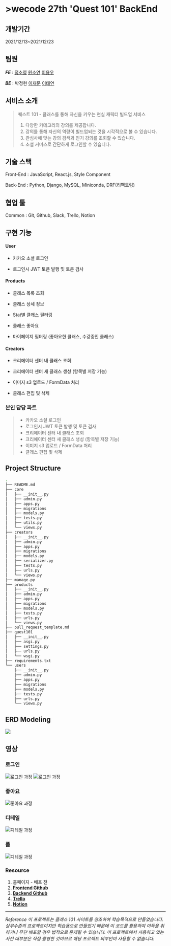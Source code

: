 # >wecode 27th 'Quest 101' BackEnd
 
## 개발기간 
2021/12/13~2021/12/23


## 팀원
 
**_FE_** : [정소영](https://github.com/sozeroJung) [원소연](https://github.com/dnjstd) [이용우](https://github.com/moolbum)




**_BE_** : 박정현 [이재문](https://github.com/jaemoon406) [이태연](https://github.com/whytili89)




 
## 서비스 소개
 
> 퀘스트 101 - 클래스를 통해 자신을 키우는 현실 캐릭터 빌드업 서비스 
> 1. 다양한 카테고리의 강의를 제공합니다.
> 2. 강의를 통해 자신의 역량이 빌드업되는 것을 시각적으로 볼 수 있습니다.
> 3. 관심사에 맞는 강의 검색과 인기 강의를 조회할 수 있습니다.
> 4. 소셜 커머스로 간단하게 로그인할 수 있습니다.
 


## 기술 스택
 
Front-End : JavaScript, React.js, Style Component


 
Back-End : Python, Django, MySQL, Miniconda, DRF(리팩토링)


 
## 협업 툴
Common : Git, Github, Slack, Trello, Notion



## 구현 기능



#### User



* 카카오 소셜 로그인



* 로그인시 JWT 토큰 발행 및 토큰 검사


 
 
#### Products



* 클래스 목록 조회

* 클래스 상세 정보

* Stat별 클래스 필터링

* 클래스 좋아요

* 마이페이지 필터링 (좋아요한 클래스, 수강중인 클래스)




#### Creators


* 크리에이터 센터 내 클래스 조회



* 크리에이터 센터 새 클래스 생성 (항목별 저장 기능)



* 이미지 s3 업로드 / FormData 처리



* 클래스 편집 및 삭제




### 본인 담당 파트
> - 카카오 소셜 로그인
> - 로그인시 JWT 토큰 발행 및 토큰 검사
> - 크리에이터 센터 내 클래스 조회
> - 크리에이터 센터 새 클래스 생성 (항목별 저장 기능)
> - 이미지 s3 업로드 / FormData 처리
> - 클래스 편집 및 삭제




## Project Structure
```bash
.
├── README.md
├── core
│   ├── __init__.py
│   ├── admin.py
│   ├── apps.py
│   ├── migrations
│   ├── models.py
│   ├── tests.py
│   ├── utils.py
│   └── views.py
├── creators
│   ├── __init__.py
│   ├── admin.py
│   ├── apps.py
│   ├── migrations
│   ├── models.py
│   ├── serializer.py
│   ├── tests.py
│   ├── urls.py
│   └── views.py
├── manage.py
├── products
│   ├── __init__.py
│   ├── admin.py
│   ├── apps.py
│   ├── migrations
│   ├── models.py
│   ├── tests.py
│   ├── urls.py
│   └── views.py
├── pull_request_template.md
├── quest101
│   ├── __init__.py
│   ├── asgi.py
│   ├── settings.py
│   ├── urls.py
│   └── wsgi.py
├── requirements.txt
└── users
    ├── __init__.py
    ├── admin.py
    ├── apps.py
    ├── migrations
    ├── models.py
    ├── tests.py
    ├── urls.py
    └── views.py
```



## ERD Modeling
![](https://haileysbucket.s3.ap-northeast-2.amazonaws.com/%E1%84%8F%E1%85%B0%E1%84%89%E1%85%B3%E1%84%90%E1%85%B3+%E1%84%86%E1%85%A9%E1%84%83%E1%85%A6%E1%86%AF%E1%84%85%E1%85%B5%E1%86%BC.png)





## 영상

### 로그인

![로그인 과정](https://haileysbucket.s3.ap-northeast-2.amazonaws.com/readme/login_01.gif)
![로그인 과정](https://haileysbucket.s3.ap-northeast-2.amazonaws.com/readme/login_02.gif)

### 좋아요

![좋아요 과정](https://haileysbucket.s3.ap-northeast-2.amazonaws.com/readme/like.gif)

### 디테일

![디테일 과정](https://haileysbucket.s3.ap-northeast-2.amazonaws.com/readme/detail.gif)

### 폼

![디테일 과정](https://haileysbucket.s3.ap-northeast-2.amazonaws.com/readme/creator_form.gif)




### Resource


1. 홈페이지 - 배포 전
2. **[Frontend Github](https://github.com/wecode-bootcamp-korea/27-2nd-Quest101-frontend)**
3. **[Backend Github](https://github.com/wecode-bootcamp-korea/27-2nd-Quest101-backend)**
4. **[Trello](https://trello.com/b/dFkizfeW/%EB%8B%A5%ED%84%B0-%ED%83%80%EB%A5%B4%ED%8A%B8)**
5. **[Notion](https://www.notion.so/Quest-101-2b0f95900fd247b2934f860db447ba8d)**



- - -






 
_Reference 이 프로젝트는 클래스 101 사이트를 참조하여 학습목적으로 만들었습니다. 
실무수준의 프로젝트이지만 학습용으로 만들었기 때문에 이 코드를 활용하여 이득을 취하거나 무단 배포할 경우 법적으로 문제될 수 있습니다. 
이 프로젝트에서 사용하고 있는 사진 대부분은 직접 촬영한 것이므로 해당 프로젝트 외부인이 사용할 수 없습니다._




